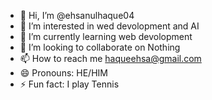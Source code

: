 - 👋 Hi, I’m @ehsanulhaque04
- 👀 I’m interested in wed devolopment and AI
- 🌱 I’m currently learning web devolopment
- 💞️ I’m looking to collaborate on Nothing
- 📫 How to reach me haqueehsa@gmail.com
- 😄 Pronouns: HE/HIM
- ⚡ Fun fact: I play Tennis

